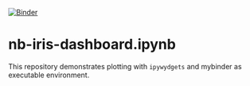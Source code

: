 [![Binder](https://mybinder.org/badge_logo.svg)](https://mybinder.org/v2/gh/dizak/nb-iris-dashboard/master)

# nb-iris-dashboard.ipynb

This repository demonstrates plotting with ```ipywydgets``` and mybinder as executable environment.

